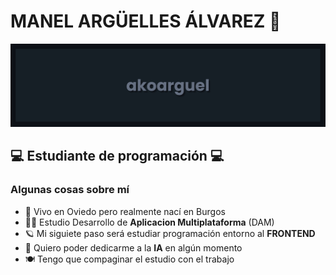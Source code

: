 # MANEL ARGÜELLES ÁLVAREZ 🧮

![akoarguel](principal.png)

## 💻 Estudiante de programación 💻

### Algunas cosas sobre mí 

- 🏡 Vivo en Oviedo pero realmente nací en Burgos
- 👨‍🎓 Estudio Desarrollo de **Aplicacion Multiplataforma** (DAM)
- 🪐 Mi siguiete paso será estudiar programación entorno al **FRONTEND**
- 📎 Quiero poder dedicarme a la **IA** en algún momento
- 🍽️ Tengo que compaginar el estudio con el trabajo

